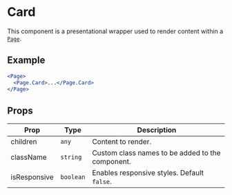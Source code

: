 # Card

This component is a presentational wrapper used to render content within a [`Page`](./Page.md).

## Example

```jsx
<Page>
  <Page.Card>...</Page.Card>
</Page>
```

## Props

| Prop         | Type      | Description                                      |
| ------------ | --------- | ------------------------------------------------ |
| children     | `any`     | Content to render.                               |
| className    | `string`  | Custom class names to be added to the component. |
| isResponsive | `boolean` | Enables responsive styles. Default `false`.      |
